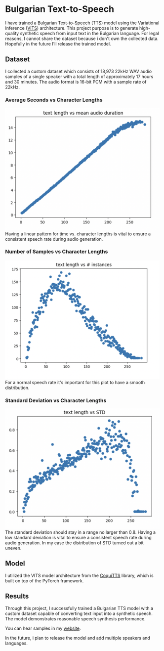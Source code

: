 # Bulgarian Text-to-Speech

I have trained a Bulgarian Text-to-Speech (TTS) model using the Variational Inference ([VITS](https://arxiv.org/pdf/2106.06103.pdf)) architecture. This project purpose is to generate high-quality synthetic speech from input text in the Bulgarian language. For legal reasons, I cannot share the dataset because i don't own the collected data. Hopefully in the future I'll release the trained model.

## Dataset
I collected a custom dataset which consists of 18,973 22kHz WAV audio samples of a single speaker with a total length of approximately 17 hours and 30 minutes. The audio format is 16-bit PCM with a sample rate of 22kHz. 

### Average Seconds vs Character Lengths
<img src="0.png" alt="drawing" width="500"/>
Having a linear pattern for time vs. character lengths is vital to ensure a consistent speech rate during audio generation.

### Number of Samples vs Character Lengths
<img src="1.png" alt="drawing" width="500"/>
For a normal speech rate it's important for this plot to have a smooth distribution.

### Standard Deviation vs Character Lengths
<img src="2.png" alt="drawing" width="500"/>
The standard deviation should stay in a range no larger than 0.8. Having a low standard deviation is vital to ensure a consistent speech rate during audio generation. In my case the distribution of STD turned out a bit uneven.

## Model
I utilized the VITS model architecture from the [CoquiTTS](https://github.com/coqui-ai/TTS) library, which is built on top of the PyTorch framework.

## Results
Through this project, I successfully trained a Bulgarian TTS model with a custom dataset capable of converting text input into a synthetic speech. The model demonstrates reasonable speech synthesis performance. 

You can hear samples in my [website](https://stmv.me/projects).

In the future, i plan to release the model and add multiple speakers and languages.
